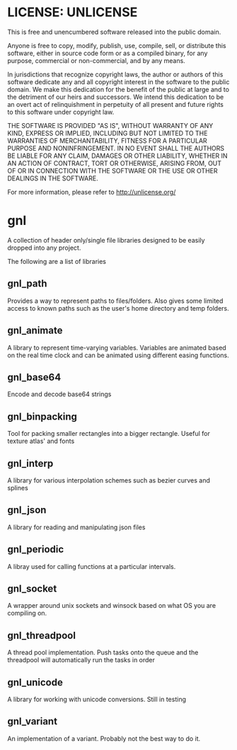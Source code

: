 # LICENSE: UNLICENSE #

This is free and unencumbered software released into the public domain.

Anyone is free to copy, modify, publish, use, compile, sell, or
distribute this software, either in source code form or as a compiled
binary, for any purpose, commercial or non-commercial, and by any
means.

In jurisdictions that recognize copyright laws, the author or authors
of this software dedicate any and all copyright interest in the
software to the public domain. We make this dedication for the benefit
of the public at large and to the detriment of our heirs and
successors. We intend this dedication to be an overt act of
relinquishment in perpetuity of all present and future rights to this
software under copyright law.

THE SOFTWARE IS PROVIDED "AS IS", WITHOUT WARRANTY OF ANY KIND,
EXPRESS OR IMPLIED, INCLUDING BUT NOT LIMITED TO THE WARRANTIES OF
MERCHANTABILITY, FITNESS FOR A PARTICULAR PURPOSE AND NONINFRINGEMENT.
IN NO EVENT SHALL THE AUTHORS BE LIABLE FOR ANY CLAIM, DAMAGES OR
OTHER LIABILITY, WHETHER IN AN ACTION OF CONTRACT, TORT OR OTHERWISE,
ARISING FROM, OUT OF OR IN CONNECTION WITH THE SOFTWARE OR THE USE OR
OTHER DEALINGS IN THE SOFTWARE.

For more information, please refer to <http://unlicense.org/>



# gnl #

A collection of header only/single file libraries designed to be easily
dropped into any project.

The following are a list of libraries

## gnl_path ##
Provides a way to represent paths to files/folders. Also gives some
limited access to known paths such as the user's home directory
and temp folders.

## gnl_animate ##
A library to represent time-varying variables. Variables are animated
based on the real time clock and can be animated using different
easing functions.

## gnl_base64 ##
Encode and decode base64 strings

## gnl_binpacking ##
Tool for packing smaller rectangles into a bigger rectangle. Useful for
texture atlas' and fonts

## gnl_interp ##
A library for various interpolation schemes such as bezier curves and splines

## gnl_json ##
A library for reading and manipulating json files

## gnl_periodic ##
A libray used for calling functions at a particular intervals.

## gnl_socket ##
A wrapper around unix sockets and winsock based on what OS you are compiling on.

## gnl_threadpool ##
A thread pool implementation. Push tasks onto the queue and the threadpool will
automatically run the tasks in order

## gnl_unicode ##
A library for working with unicode conversions. Still in testing

## gnl_variant ##
An implementation of a variant. Probably not the best way to do it.


